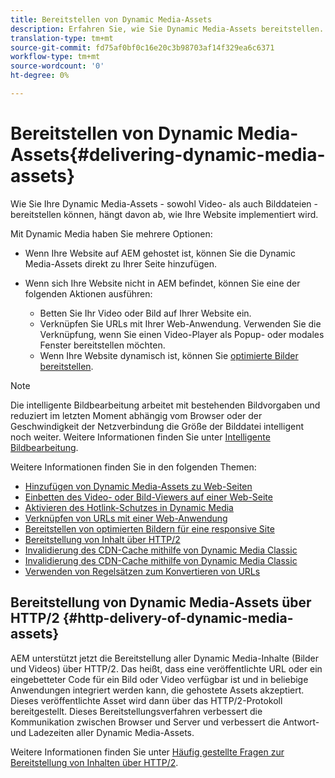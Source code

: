```yaml
---
title: Bereitstellen von Dynamic Media-Assets
description: Erfahren Sie, wie Sie Dynamic Media-Assets bereitstellen.
translation-type: tm+mt
source-git-commit: fd75af0bf0c16e20c3b98703af14f329ea6c6371
workflow-type: tm+mt
source-wordcount: '0'
ht-degree: 0%

---
```



# Bereitstellen von Dynamic Media-Assets{#delivering-dynamic-media-assets}

Wie Sie Ihre Dynamic Media-Assets - sowohl Video- als auch Bilddateien - bereitstellen können, hängt davon ab, wie Ihre Website implementiert wird.

Mit Dynamic Media haben Sie mehrere Optionen:

* Wenn Ihre Website auf AEM gehostet ist, können Sie die Dynamic Media-Assets direkt zu Ihrer Seite hinzufügen.
* Wenn sich Ihre Website nicht in AEM befindet, können Sie eine der folgenden Aktionen ausführen:

   * Betten Sie Ihr Video oder Bild auf Ihrer Website ein.
   * Verknüpfen Sie URLs mit Ihrer Web-Anwendung. Verwenden Sie die Verknüpfung, wenn Sie einen Video-Player als Popup- oder modales Fenster bereitstellen möchten.
   * Wenn Ihre Website dynamisch ist, können Sie [optimierte Bilder bereitstellen](/help/assets/dynamic-media/responsive-site.md).

>[!NOTE]
>
>Die intelligente Bildbearbeitung arbeitet mit bestehenden Bildvorgaben und reduziert im letzten Moment abhängig vom Browser oder der Geschwindigkeit der Netzverbindung die Größe der Bilddatei intelligent noch weiter. Weitere Informationen finden Sie unter [Intelligente Bildbearbeitung](/help/assets/dynamic-media/imaging-faq.md).

Weitere Informationen finden Sie in den folgenden Themen:

* [Hinzufügen von Dynamic Media-Assets zu Web-Seiten](/help/assets/dynamic-media/adding-dynamic-media-assets-to-pages.md)
* [Einbetten des Video- oder Bild-Viewers auf einer Web-Seite](/help/assets/dynamic-media/embed-code.md)
* [Aktivieren des Hotlink-Schutzes in Dynamic Media](/help/assets/dynamic-media/hotlink-protection.md)
* [Verknüpfen von URLs mit einer Web-Anwendung](/help/assets/dynamic-media/linking-urls-to-yourwebapplication.md)
* [Bereitstellen von optimierten Bildern für eine responsive Site](/help/assets/dynamic-media/responsive-site.md)
* [Bereitstellung von Inhalt über HTTP/2 ](/help/assets/dynamic-media/http2faq.md)
* [Invalidierung des CDN-Cache mithilfe von Dynamic Media Classic](/help/assets/dynamic-media/invalidate-cdn-cache-dynamic-media.md)
* [Invalidierung des CDN-Cache mithilfe von Dynamic Media Classic](/help/assets/dynamic-media/invalidate-cdn-cache-dm-classic.md)
* [Verwenden von Regelsätzen zum Konvertieren von URLs](/help/assets/dynamic-media/using-rulesets-to-transform-urls.md)

## Bereitstellung von Dynamic Media-Assets über HTTP/2  {#http-delivery-of-dynamic-media-assets}

AEM unterstützt jetzt die Bereitstellung aller Dynamic Media-Inhalte (Bilder und Videos) über HTTP/2. Das heißt, dass eine veröffentlichte URL oder ein eingebetteter Code für ein Bild oder Video verfügbar ist und in beliebige Anwendungen integriert werden kann, die gehostete Assets akzeptiert. Dieses veröffentlichte Asset wird dann über das HTTP/2-Protokoll bereitgestellt. Dieses Bereitstellungsverfahren verbessert die Kommunikation zwischen Browser und Server und verbessert die Antwort- und Ladezeiten aller Dynamic Media-Assets.

Weitere Informationen finden Sie unter [Häufig gestellte Fragen zur Bereitstellung von Inhalten über HTTP/2](/help/assets/dynamic-media/http2faq.md).
